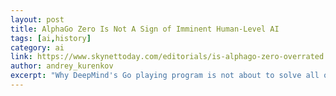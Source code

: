```yaml
---
layout: post
title: AlphaGo Zero Is Not A Sign of Imminent Human-Level AI
tags: [ai,history]
category: ai
link: https://www.skynettoday.com/editorials/is-alphago-zero-overrated
author: andrey_kurenkov
excerpt: "Why DeepMind's Go playing program is not about to solve all of AI"
---
```



